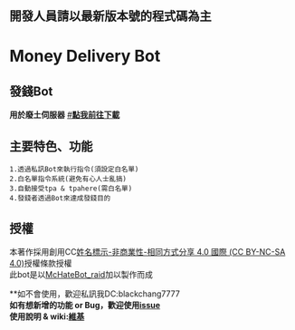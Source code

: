 ## 開發人員請以最新版本號的程式碼為主
# Money Delivery Bot


發錢Bot
---------------------------------------------------
**用於廢土伺服器**
[#**點我前往下載**](https://github.com/Forever-Hate/McHateBot_emerald/releases)<br>
## 主要特色、功能
```  
1.透過私訊Bot來執行指令(須設定白名單)  
2.白名單指令系統(避免有心人士亂搞)  
3.自動接受tpa & tpahere(需白名單)
4.發錢者透過Bot來達成發錢目的
```
## 授權
本著作採用創用CC[姓名標示-非商業性-相同方式分享 4.0 國際 (CC BY-NC-SA 4.0)](https://creativecommons.org/licenses/by-nc-sa/4.0/deed.zh_TW)授權條款授權<br>
此bot是以[McHateBot_raid](https://github.com/Forever-Hate/McHateBot_raid)加以製作而成

**如不會使用，歡迎私訊我DC:blackchang7777<br>
**如有想新增的功能 or Bug，歡迎使用[issue](https://github.com/BlackChang1204/Money-Delivery-Bot/issues)**<br>
**使用說明 & wiki:[維基](https://github.com/Forever-Hate/McHateBot_emerald/wiki)**
